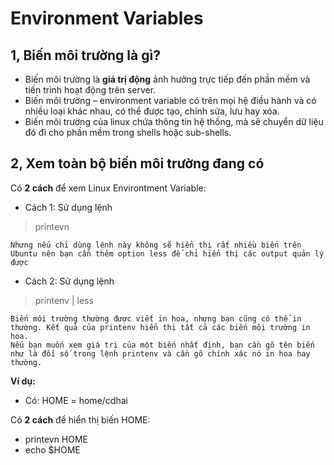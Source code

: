 # Environment Variables
## 1, Biến môi trường là gì?
* Biến môi trường là **giá trị động** ảnh hưởng trực tiếp đến phần mềm và tiến trình hoạt động trên server.
* Biến môi trường – environment variable có trên mọi hệ điều hành và có nhiều loại khác nhau, có thể được tạo, chỉnh sửa, lưu hay xóa.
* Biến môi trường của linux chứa thông tin hệ thống, mà sẽ chuyển dữ liệu đó đi cho phần mềm trong shells hoặc sub-shells.
## 2, Xem toàn bộ biến môi trường đang có
Có **2 cách** để xem Linux Environtment Variable:
* Cách 1: Sử dụng lệnh 
> printevn

```
Nhưng nếu chỉ dùng lệnh này không sẽ hiển thị rất nhiều biến trên Ubuntu nên bạn cần thêm option less để chỉ hiển thị các output quản lý được
```

* Cách 2: Sử dụng lệnh 
> printenv | less
```
Biến môi trường thường được viết in hoa, nhưng bạn cũng có thể in thường. Kết quả của printenv hiển thị tất cả các biến môi trường in hoa.
Nếu bạn muốn xem giá trị của một biến nhất định, bạn cần gõ tên biến như là đối số trong lệnh printenv và cần gõ chính xác nó in hoa hay thường.
```

**Ví dụ:**
* Có: HOME = home/cdhai

Có **2 cách** để hiển thị biến HOME:
* printevn HOME
* echo $HOME 

